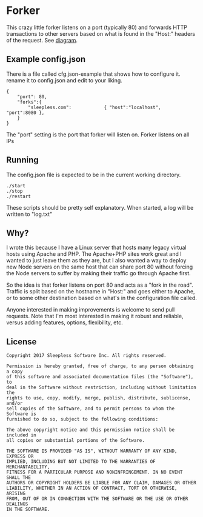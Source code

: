 
# Forker 

This crazy little forker listens on a port (typically 80) and forwards HTTP
transactions to other servers based on what is found in the "Host:" headers
of the request.
See [diagram](https://github.com/sleeplessinc/forker/raw/master/forker.pdf).


## Example config.json

There is a file called cfg.json-example that shows how to configure it.
rename it to config.json and edit to your liking.

	{
		"port": 80,
		"forks":{
			"sleepless.com":			{ "host":"localhost",	"port":8080 },
		}
	}

The "port" setting is the port that forker will listen on. 
Forker listens on all IPs 


## Running

The config.json file is expected to be in the current working directory. 

	./start
	./stop
	./restart

These scripts should be pretty self explanatory.  When started, a log will
be written to "log.txt"


## Why?

I wrote this because I have a Linux server that hosts many legacy virtual hosts using
Apache and PHP.
The Apache+PHP sites work great and I wanted to just leave them as they are, but I also
wanted a way to deploy new Node servers on the same host that can share port 80
without forcing the Node servers to suffer by making their traffic go through
Apache first.

So the idea is that forker listens on port 80 and acts as a "fork in the road".
Traffic is split based on the hostname in "Host:" and goes either to Apache, or to some
other destination based on what's in the configuration file called.

Anyone interested in making improvements is welcome to send pull requests.
Note that I'm most interested in making it robust and reliable, versus adding
features, options, flexibility, etc.


## License

	Copyright 2017 Sleepless Software Inc. All rights reserved.

	Permission is hereby granted, free of charge, to any person obtaining a copy
	of this software and associated documentation files (the "Software"), to
	deal in the Software without restriction, including without limitation the
	rights to use, copy, modify, merge, publish, distribute, sublicense, and/or
	sell copies of the Software, and to permit persons to whom the Software is
	furnished to do so, subject to the following conditions:

	The above copyright notice and this permission notice shall be included in
	all copies or substantial portions of the Software.

	THE SOFTWARE IS PROVIDED "AS IS", WITHOUT WARRANTY OF ANY KIND, EXPRESS OR
	IMPLIED, INCLUDING BUT NOT LIMITED TO THE WARRANTIES OF MERCHANTABILITY,
	FITNESS FOR A PARTICULAR PURPOSE AND NONINFRINGEMENT. IN NO EVENT SHALL THE
	AUTHORS OR COPYRIGHT HOLDERS BE LIABLE FOR ANY CLAIM, DAMAGES OR OTHER
	LIABILITY, WHETHER IN AN ACTION OF CONTRACT, TORT OR OTHERWISE, ARISING
	FROM, OUT OF OR IN CONNECTION WITH THE SOFTWARE OR THE USE OR OTHER DEALINGS
	IN THE SOFTWARE. 
